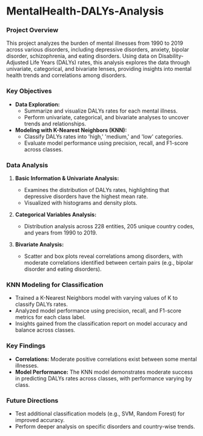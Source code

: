 # MentalHealth-DALYs-Analysis

### Project Overview
This project analyzes the burden of mental illnesses from 1990 to 2019 across various disorders, including depressive disorders, anxiety, bipolar disorder, schizophrenia, and eating disorders. Using data on Disability-Adjusted Life Years (DALYs) rates, this analysis explores the data through univariate, categorical, and bivariate lenses, providing insights into mental health trends and correlations among disorders.

### Key Objectives
- **Data Exploration:** 
  - Summarize and visualize DALYs rates for each mental illness.
  - Perform univariate, categorical, and bivariate analyses to uncover trends and relationships.
- **Modeling with K-Nearest Neighbors (KNN):**
  - Classify DALYs rates into 'high,' 'medium,' and 'low' categories.
  - Evaluate model performance using precision, recall, and F1-score across classes.

### Data Analysis
1. **Basic Information & Univariate Analysis:**
   - Examines the distribution of DALYs rates, highlighting that depressive disorders have the highest mean rate.
   - Visualized with histograms and density plots.

2. **Categorical Variables Analysis:**
   - Distribution analysis across 228 entities, 205 unique country codes, and years from 1990 to 2019.

3. **Bivariate Analysis:**
   - Scatter and box plots reveal correlations among disorders, with moderate correlations identified between certain pairs (e.g., bipolar disorder and eating disorders).

### KNN Modeling for Classification
- Trained a K-Nearest Neighbors model with varying values of K to classify DALYs rates.
- Analyzed model performance using precision, recall, and F1-score metrics for each class label.
- Insights gained from the classification report on model accuracy and balance across classes.

### Key Findings
- **Correlations:** Moderate positive correlations exist between some mental illnesses.
- **Model Performance:** The KNN model demonstrates moderate success in predicting DALYs rates across classes, with performance varying by class.

### Future Directions
- Test additional classification models (e.g., SVM, Random Forest) for improved accuracy.
- Perform deeper analysis on specific disorders and country-wise trends.

